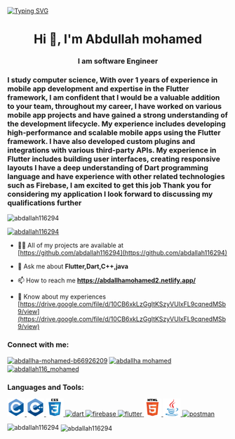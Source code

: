 
[![Typing SVG](https://readme-typing-svg.herokuapp.com?size=50&color=00ADFF&center=true&vCenter=true&width=1000&height=200&lines=log(%22Welcome+To+My+GITHUB%22))](https://git.io/typing-svg)
<h1 align="center">Hi 👋, I'm Abdullah mohamed</h1>
<h3 align="center">I am software Engineer</h3>
<h3>
  I study 
computer science, With over 1
years of experience in mobile app 
development and expertise in the Flutter 
framework, I am confident that I
would be a valuable addition to your 
team, throughout my career, I have 
worked on various mobile app projects 
and have gained a strong
understanding of the development 
lifecycle. My experience includes 
developing high-performance and
scalable mobile apps using the Flutter 
framework. I have also developed custom 
plugins and integrations
with various third-party APIs. My 
experience in Flutter includes building 
user interfaces, creating responsive 
layouts
I have a deep understanding of Dart 
programming language and have
experience with other related 
technologies such as Firebase,
I am excited to get this job
Thank you for considering my application
I look forward to discussing my 
qualifications further
</h3>


<p align="left"> <img src="https://komarev.com/ghpvc/?username=abdallah116294&label=Profile%20views&color=0e75b6&style=flat" alt="abdallah116294" /> </p>

<p align="left"> <a href="https://github.com/ryo-ma/github-profile-trophy"><img src="https://github-profile-trophy.vercel.app/?username=abdallah116294" alt="abdallah116294" /></a> </p>

- 👨‍💻 All of my projects are available at [https://github.com/abdallah116294](https://github.com/abdallah116294)

- 💬 Ask me about **Flutter,Dart,C++,java**

- 📫 How to reach me **https://abdallhamohamed2.netlify.app/**

- 📄 Know about my experiences [https://drive.google.com/file/d/10CB6xkLzGgItKSzyVUlxFL9cqnedMSb9/view](https://drive.google.com/file/d/10CB6xkLzGgItKSzyVUlxFL9cqnedMSb9/view)

<h3 align="left">Connect with me:</h3>
<p align="left">
<a href="https://linkedin.com/in/abdallha-mohamed-b66926209" target="blank"><img align="center" src="https://raw.githubusercontent.com/rahuldkjain/github-profile-readme-generator/master/src/images/icons/Social/linked-in-alt.svg" alt="abdallha-mohamed-b66926209" height="30" width="40" /></a>
<a href="https://www.facebook.com/profile.php?id=100007919535068" target="blank"><img align="center" src="https://raw.githubusercontent.com/rahuldkjain/github-profile-readme-generator/master/src/images/icons/Social/facebook.svg" alt="abdallha mohamed" height="30" width="40" /></a>
<a href="https://instagram.com/abdallah116_mohamed" target="blank"><img align="center" src="https://raw.githubusercontent.com/rahuldkjain/github-profile-readme-generator/master/src/images/icons/Social/instagram.svg" alt="abdallah116_mohamed" height="30" width="40" /></a>
</p>

<h3 align="left">Languages and Tools:</h3>
<p align="left"> <a href="https://www.cprogramming.com/" target="_blank" rel="noreferrer"> <img src="https://raw.githubusercontent.com/devicons/devicon/master/icons/c/c-original.svg" alt="c" width="40" height="40"/> </a> <a href="https://www.w3schools.com/cpp/" target="_blank" rel="noreferrer"> <img src="https://raw.githubusercontent.com/devicons/devicon/master/icons/cplusplus/cplusplus-original.svg" alt="cplusplus" width="40" height="40"/> </a> <a href="https://www.w3schools.com/css/" target="_blank" rel="noreferrer"> <img src="https://raw.githubusercontent.com/devicons/devicon/master/icons/css3/css3-original-wordmark.svg" alt="css3" width="40" height="40"/> </a> <a href="https://dart.dev" target="_blank" rel="noreferrer"> <img src="https://www.vectorlogo.zone/logos/dartlang/dartlang-icon.svg" alt="dart" width="40" height="40"/> </a> <a href="https://firebase.google.com/" target="_blank" rel="noreferrer"> <img src="https://www.vectorlogo.zone/logos/firebase/firebase-icon.svg" alt="firebase" width="40" height="40"/> </a> <a href="https://flutter.dev" target="_blank" rel="noreferrer"> <img src="https://www.vectorlogo.zone/logos/flutterio/flutterio-icon.svg" alt="flutter" width="40" height="40"/> </a> <a href="https://www.w3.org/html/" target="_blank" rel="noreferrer"> <img src="https://raw.githubusercontent.com/devicons/devicon/master/icons/html5/html5-original-wordmark.svg" alt="html5" width="40" height="40"/> </a> <a href="https://www.java.com" target="_blank" rel="noreferrer"> <img src="https://raw.githubusercontent.com/devicons/devicon/master/icons/java/java-original.svg" alt="java" width="40" height="40"/> </a> <a href="https://postman.com" target="_blank" rel="noreferrer"> <img src="https://www.vectorlogo.zone/logos/getpostman/getpostman-icon.svg" alt="postman" width="40" height="40"/> </a> </p>

<p><img align="left" src="https://github-readme-stats.vercel.app/api/top-langs?username=abdallah116294&show_icons=true&locale=en&layout=compact" alt="abdallah116294" /></p>

<p>&nbsp;<img align="center" src="https://github-readme-stats.vercel.app/api?username=abdallah116294&show_icons=true&locale=en" alt="abdallah116294" /></p>

 
